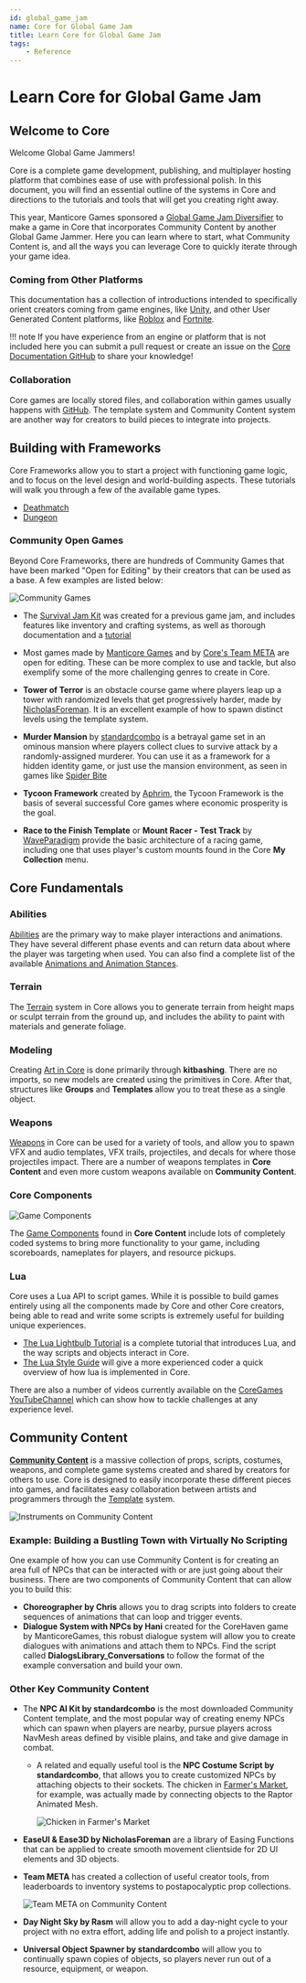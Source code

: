 ```yaml
---
id: global_game_jam
name: Core for Global Game Jam
title: Learn Core for Global Game Jam
tags:
    - Reference
---
```


# Learn Core for Global Game Jam

## Welcome to Core

Welcome Global Game Jammers!

Core is a complete game development, publishing, and multiplayer hosting platform that combines ease of use with professional polish. In this document, you will find an essential outline of the systems in Core and directions to the tutorials and tools that will get you creating right away.

This year, Manticore Games sponsored a [Global Game Jam Diversifier](https://globalgamejam.org/news/ggj-online-diversifiers) to make a game in Core that incorporates Community Content by another Global Game Jammer. Here you can learn where to start, what Community Content is, and all the ways you can leverage Core to quickly iterate through your game idea.

### Coming from Other Platforms

This documentation has a collection of introductions intended to specifically orient creators coming from game engines, like [Unity](unity.md), and other User Generated Content platforms, like [Roblox](roblox.md) and [Fortnite](fornite.md).

!!! note 
    If you have experience from an engine or platform that is not included here you can submit a pull request or create an issue on the [Core Documentation GitHub](https://github.com/ManticoreGamesInc/platform-documentation) to share your knowledge!

### Collaboration

Core games are locally stored files, and collaboration within games usually happens with [GitHub](github.md). The template system and Community Content system are another way for creators to build pieces to integrate into projects.

## Building with Frameworks

Core Frameworks allow you to start a project with functioning game logic, and to focus on the level design and world-building aspects. These tutorials will walk you through a few of the available game types. 

- [Deathmatch](../getting_started/my_first_multiplayer_game.md)
- [Dungeon](first_game_rpg.md)

### Community Open Games

Beyond Core Frameworks, there are hundreds of Community Games that have been marked "Open for Editing" by their creators that can be used as a base. A few examples are listed below: 

![Community Games]()

- The [Survival Jam Kit](survival_kit.md) was created for a previous game jam, and includes features like inventory and crafting systems, as well as thorough documentation and a [tutorial](survival_tutorial.md)

- Most games made by [Manticore Games](https://www.coregames.com/user/37edf67a267b45bd8b93be513218b428) and by [Core's Team META](https://www.coregames.com/user/901b7628983c4c8db4282f24afeda57a) are open for editing. These can be more complex to use and tackle, but also exemplify some of the more challenging genres to create in Core.
  
- **Tower of Terror** is an obstacle course game where players leap up a tower with randomized levels that get progressively harder, made by [NicholasForeman](https://medium.com/core-games/climbing-the-tower-90f9429f73e5). It is an excellent example of how to spawn distinct levels using the template system.

- **Murder Mansion** by [standardcombo](https://www.coregames.com/user/b4c6e32137e54571814b5e8f27aa2fcd) is a betrayal game set in an ominous mansion where players collect clues to survive attack by a randomly-assigned murderer. You can use it as a framework for a hidden identity game, or just use the mansion environment, as seen in games like [Spider Bite]()
  
- **Tycoon Framework** created by [Aphrim](https://medium.com/core-games/a-rising-star-4db15f8709f4), the Tycoon Framework is the basis of several successful Core games where economic prosperity is the goal.

- **Race to the Finish Template** or **Mount Racer - Test Track** by [WaveParadigm](https://medium.com/core-games/know-when-to-roll-em-6a71a0d3be1b) provide the basic architecture of a racing game, including one that uses player's custom mounts found in the Core **My Collection** menu. 

## Core Fundamentals

### Abilities

[Abilities](abilities.md) are the primary way to make player interactions and animations. They have several different phase events and can return data about where the player was targeting when used. You can also find a complete list of the available [Animations and Animation Stances](../../api/animations.md).
  
### Terrain

The [Terrain](terrain_reference.md) system in Core allows you to generate terrain from height maps or sculpt terrain from the ground up, and includes the ability to paint with materials and generate foliage.

### Modeling

Creating [Art in Core](art_reference.md) is done primarily through **kitbashing**. There are no imports, so new models are created using the primitives in Core. After that, structures like **Groups** and **Templates** allow you to treat these as a single object.

### Weapons

[Weapons](weapons.md) in Core can be used for a variety of tools, and allow you to spawn VFX and audio templates, VFX trails, projectiles, and decals for where those projectiles impact. There are a number of weapons templates in **Core Content** and even more custom weapons available on **Community Content**.

### Core Components

![Game Components]()

The [Game Components](../../api/components.md) found in **Core Content** include lots of completely coded systems to bring more functionality to your game, including scoreboards, nameplates for players, and resource pickups. 

### Lua

Core uses a Lua API to script games. While it is possible to build games entirely using all the components made by Core and other Core creators, being able to read and write some scripts is extremely useful for building unique experiences. 

- [The Lua Lightbulb Tutorial](lua_basics_lightbulb.md) is a complete tutorial that introduces Lua, and the way scripts and objects interact in Core.
- [The Lua Style Guide](lua_style_guide.md) will give a more experienced coder a quick overview of how lua is implemented in Core.

There are also a number of videos currently available on the [CoreGames YouTubeChannel](https://www.youtube.com/channel/UCBPqo7cK1bktfRfMGAAqnbQ) which can show how to tackle challenges at any experience level.

## Community Content

[**Community Content**](../getting_started/community_content.md) is a massive collection of props, scripts, costumes, weapons, and complete game systems created and shared by creators for others to use. Core is designed to easily incorporate these different pieces into games, and facilitates easy collaboration between artists and programmers through the [Template](template_reference.md) system.


![Instruments on Community Content]()

### Example: Building a Bustling Town with Virtually No Scripting

One example of how you can use Community Content is for creating an area full of NPCs that can be interacted with or are just going about their business. There are two components of Community Content that can allow you to build this:

- **Choreographer by Chris** allows you to drag scripts into folders to create sequences of animations that can loop and trigger events.
- **Dialogue System with NPCs by Hani** created for the CoreHaven game by ManticoreGames, this robust dialogue system will allow you to create dialogues with animations and attach them to NPCs. Find the script called **DialogsLibrary_Conversations** to follow the format of the example conversation and build your own.

### Other Key Community Content

- The **NPC AI Kit by standardcombo** is the most downloaded Community Content template, and the most popular way of creating enemy NPCs which can spawn when players are nearby, pursue players across NavMesh areas defined by visible plains, and take and give damage in combat.
  - A related and equally useful tool is the **NPC Costume Script by standardcombo**, that allows you to create customized NPCs by attaching objects to their sockets. The chicken in [Farmer's Market](https://www.coregames.com/games/67442e/farmers-market), for example, was actually made by connecting objects to the Raptor Animated Mesh.
  
    ![Chicken in Farmer's Market]()

- **EaseUI & Ease3D by NicholasForeman** are a library of Easing Functions that can be applied to create smooth movement clientside for 2D UI elements and 3D objects.
- **Team META** has created a collection of useful creator tools, from leaderboards to inventory systems to postapocalyptic prop collections.

    ![Team META on Community Content]()

- **Day Night Sky by Rasm** will allow you to add a day-night cycle to your project with no extra effort, adding life and polish to a project instantly.
  
- **Universal Object Spawner by standardcombo** will allow you to continually spawn copies of objects, so players never run out of a resource, equipment, or weapon.  